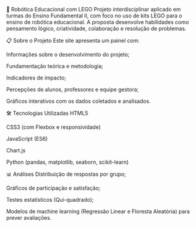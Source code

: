 🤖 Robótica Educacional com LEGO
Projeto interdisciplinar aplicado em turmas do Ensino Fundamental II, com foco no uso de kits LEGO para o ensino de robótica educacional. A proposta desenvolve habilidades como pensamento lógico, criatividade, colaboração e resolução de problemas.

📋 Sobre o Projeto
Este site apresenta um painel com:

Informações sobre o desenvolvimento do projeto;

Fundamentação teórica e metodologia;

Indicadores de impacto;

Percepções de alunos, professores e equipe gestora;

Gráficos interativos com os dados coletados e analisados.

🛠 Tecnologias Utilizadas
HTML5

CSS3 (com Flexbox e responsividade)

JavaScript (ES6)

Chart.js

Python (pandas, matplotlib, seaborn, scikit-learn)

📊 Análises
Distribuição de respostas por grupo;

Gráficos de participação e satisfação;

Testes estatísticos (Qui-quadrado);

Modelos de machine learning (Regressão Linear e Floresta Aleatória) para prever avaliações.

